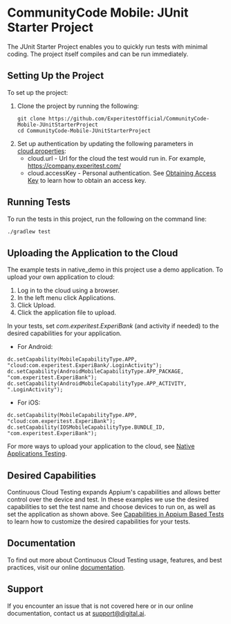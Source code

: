 # CommunityCode Mobile: JUnit Starter Project
The JUnit Starter Project enables you to quickly run tests with minimal coding. The project itself compiles and can be run immediately.
## Setting Up the Project

To set up the project:
1. Clone the project by running the following:
   ```
   git clone https://github.com/ExperitestOfficial/CommunityCode-Mobile-JUnitStarterProject
   cd CommunityCode-Mobile-JUnitStarterProject
   ```   
1. Set up authentication by updating the following parameters in [cloud.properties](cloud.properties):
   * cloud.url - Url for the cloud the test would run in. For example, https://company.experitest.com/
   * cloud.accessKey -  Personal authentication. See [Obtaining Access Key](https://docs.experitest.com/pages/viewpage.action?pageId=52593435) to learn how to obtain an access key. 

## Running Tests

To run the tests in this project, run the following on the command line: 

```bash
./gradlew test
```

## Uploading the Application to the Cloud

The example tests in native_demo in this project use a demo application. 
To upload your own application to cloud:
1. Log in to the cloud using a browser.
1. In the left menu click Applications.
1. Click Upload.
1. Click the application file to upload.

In your tests, set *com.experitest.ExperiBank* (and activity if needed) to the desired capabilities for your application.

* For Android:
```
dc.setCapability(MobileCapabilityType.APP, "cloud:com.experitest.ExperiBank/.LoginActivity");
dc.setCapability(AndroidMobileCapabilityType.APP_PACKAGE, "com.experitest.ExperiBank");
dc.setCapability(AndroidMobileCapabilityType.APP_ACTIVITY, ".LoginActivity");
```
* For iOS:
```
dc.setCapability(MobileCapabilityType.APP, "cloud:com.experitest.ExperiBank");
dc.setCapability(IOSMobileCapabilityType.BUNDLE_ID, "com.experitest.ExperiBank");
```
For more ways to upload your application to the cloud, see [Native Applications Testing](https://docs.experitest.com/display/TE/Native+Applications+Testing).

## Desired Capabilities

Continuous Cloud Testing expands Appium's capabilities and allows better control over the device and test. 
In these examples we use the desired capabilities to set the test name and choose devices to run on, as well as set the application as shown above.
See [Capabilities in Appium Based Tests](https://docs.experitest.com/display/TE/Capabilties+in+Appium+Based+Tests) to learn how to customize the desired capabilities for your tests.

## Documentation
To find out more about Continuous Cloud Testing usage, features, and best practices, visit our online [documentation](https://docs.experitest.com/display/TE/Test+Execution+Home). 

## Support
If you encounter an issue that is not covered here or in our online documentation, contact us at [support@digital.ai](mailto:support@digital.ai).